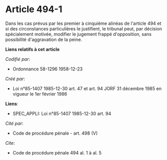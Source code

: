 # Article 494-1

Dans les cas prévus par les premier à cinquième alinéas de l'article 494 et si des circonstances particulières le justifient,
le tribunal peut, par décision spécialement motivée, modifier le jugement frappé d'opposition, sans possibilité d'aggravation
de la peine.

**Liens relatifs à cet article**

_Codifié par_:

  - Ordonnance 58-1296 1958-12-23

_Créé par_:

  - Loi n°85-1407 1985-12-30 art. 47 et art. 94 JORF 31 décembre 1985 en vigueur le 1er février 1986

**Liens**:

  - SPEC_APPLI: Loi n°85-1407 1985-12-30 art. 94

_Cité par_:

  - Code de procédure pénale - art. 498 (V)

_Cite_:

  - Code de procédure pénale 494 al. 1 à al. 5
